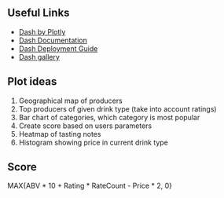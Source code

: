 ## Useful Links

- [Dash by Plotly](https://plotly.com/dash/)
- [Dash Documentation](https://dash.plotly.com)
- [Dash Deployment Guide](https://dash.plotly.com/deployment)
- [Dash gallery](https://dash.gallery/Portal/)

## Plot ideas

1. Geographical map of producers
2. Top producers of given drink type (take into account ratings)
3. Bar chart of categories, which category is most popular
4. Create score based on users parameters
5. Heatmap of tasting notes
6. Histogram showing price in current drink type


## Score

MAX{ABV * 10 + Rating * RateCount - Price * 2, 0}